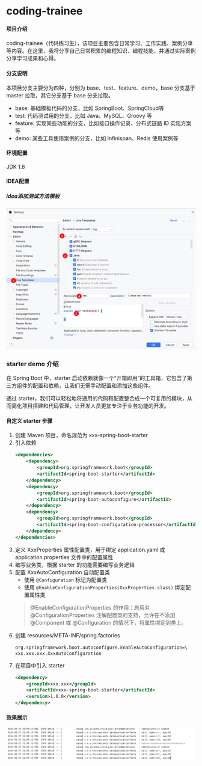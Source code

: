 # coding-trainee

#### 项目介绍

coding-trainee（代码练习生），该项目主要包含日常学习、工作实践、案例分享等内容。在这里，我将分享自己日常积累的编程知识、编程技能，并通过实际案例分享学习成果和心得。

#### 分支说明

本项目分支主要分为四种，分别为 base、test、feature、demo，base 分支基于 master 拉取，其它分支基于 base 分支拉取。

- base: 基础模板代码的分支，比如 SpringBoot、SpringCloud等
- test: 代码测试用的分支，比如 Java、MySQL、Groovy 等
- feature: 实现某些功能的分支，比如接口操作记录、分布式链路 ID 实现方案等
- demo: 某些工具使用案例的分支，比如 Infinispan、Redis 使用案例等

#### 环境配置

JDK 1.8

#### IDEA配置

##### idea添加测试方法模板

![CreateTestMethodTemplate.png](imgs/CreateTestMethodTemplate.png)

### starter demo 介绍

在 Spring Boot 中，starter 启动依赖就像一个“开箱即用”的工具箱，它包含了第三方组件的配置和依赖，让我们无需手动配置和添加这些组件。

通过 starter，我们可以轻松地将通用的代码和配置整合成一个可复用的模块，从而简化项目搭建和代码管理，让开发人员更加专注于业务功能的开发。

#### 自定义 starter 步骤

1. 创建 Maven 项目，命名规范为 xxx-spring-boot-starter
2. 引入依赖
    ```xml
    <dependencies>
        <dependency>
            <groupId>org.springframework.boot</groupId>
            <artifactId>spring-boot-starter</artifactId>
        </dependency>
        <dependency>
            <groupId>org.springframework.boot</groupId>
            <artifactId>spring-boot-autoconfigure</artifactId>
        </dependency>
        <dependency>
            <groupId>org.springframework.boot</groupId>
            <artifactId>spring-boot-configuration-processor</artifactId>
        </dependency>
    </dependencies>
    ```
3. 定义 XxxProperties 属性配置类，用于绑定 application.yaml 或 application.properties 文件中的配置属性
4. 编写业务类，根据 starter 的功能需要编写业务逻辑
5. 配置 XxxAutoConfiguration 自动配置类
   - 使用 `@Configuration` 标记为配置类
   - 使用 `@EnableConfigurationProperties(XxxProperties.class)` 绑定配置属性类
   > @EnableConfigurationProperties 的作用：启用对 @ConfigurationProperties 注解配置类的支持，允许在不添加 @Component 或
   @Configuration 的情况下，将属性绑定到类上。
6. 创建 resources/META-INF/spring.factories
    ```factories
    org.springframework.boot.autoconfigure.EnableAutoConfiguration=\  
    xxx.xxx.xxx.XxxAutoConfiguration
    ```
7. 在项目中引入 starter
    ```xml
    <dependency>
        <groupId>xxx.xxx</groupId>
        <artifactId>xxx-spring-boot-starter</artifactId>
        <version>1.0.0</version>
    </dependency>
    ```

#### 效果展示

![MultiDataSource.png](imgs/MultiDataSource.png)